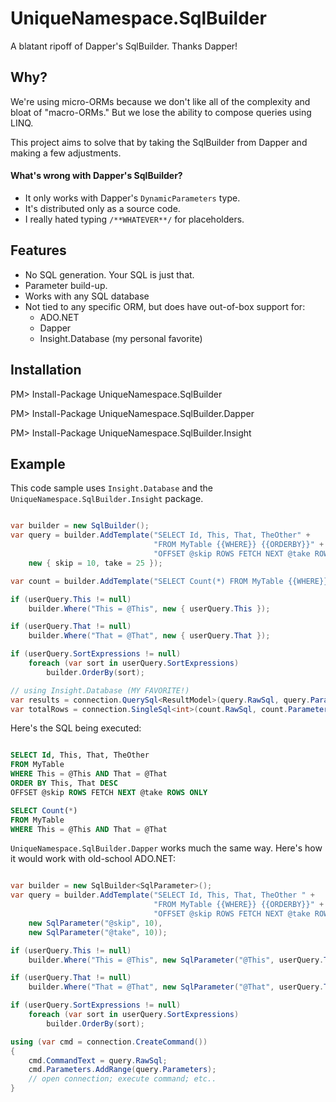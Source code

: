 UniqueNamespace.SqlBuilder
==========================

A blatant ripoff of Dapper's SqlBuilder. Thanks Dapper!

## Why?

We're using micro-ORMs because we don't like all of the complexity and bloat of "macro-ORMs." But we lose the ability to compose queries using LINQ.

This project aims to solve that by taking the SqlBuilder from Dapper and making a few adjustments.

#### What's wrong with Dapper's SqlBuilder?

- It only works with Dapper's `DynamicParameters` type.
- It's distributed only as a source code.
- I really hated typing `/**WHATEVER**/` for placeholders.


## Features

- No SQL generation. Your SQL is just that.
- Parameter build-up.
- Works with any SQL database
- Not tied to any specific ORM, but does have out-of-box support for:
    - ADO.NET
    - Dapper
    - Insight.Database (my personal favorite)

## Installation

PM> Install-Package UniqueNamespace.SqlBuilder

PM> Install-Package UniqueNamespace.SqlBuilder.Dapper

PM> Install-Package UniqueNamespace.SqlBuilder.Insight

## Example

This code sample uses `Insight.Database` and the `UniqueNamespace.SqlBuilder.Insight` package.

```c#

var builder = new SqlBuilder();
var query = builder.AddTemplate("SELECT Id, This, That, TheOther" +
                                "FROM MyTable {{WHERE}} {{ORDERBY}}" +
                                "OFFSET @skip ROWS FETCH NEXT @take ROWS ONLY",
    new { skip = 10, take = 25 });

var count = builder.AddTemplate("SELECT Count(*) FROM MyTable {{WHERE}}");

if (userQuery.This != null)
    builder.Where("This = @This", new { userQuery.This });

if (userQuery.That != null)
    builder.Where("That = @That", new { userQuery.That });

if (userQuery.SortExpressions != null)
    foreach (var sort in userQuery.SortExpressions)
        builder.OrderBy(sort);

// using Insight.Database (MY FAVORITE!)
var results = connection.QuerySql<ResultModel>(query.RawSql, query.Parameters);
var totalRows = connection.SingleSql<int>(count.RawSql, count.Parameters);

```

Here's the SQL being executed:

```SQL

SELECT Id, This, That, TheOther
FROM MyTable
WHERE This = @This AND That = @That
ORDER BY This, That DESC
OFFSET @skip ROWS FETCH NEXT @take ROWS ONLY

SELECT Count(*)
FROM MyTable
WHERE This = @This AND That = @That

```


`UniqueNamespace.SqlBuilder.Dapper` works much the same way. Here's how it would work with old-school ADO.NET:


```c#

var builder = new SqlBuilder<SqlParameter>();
var query = builder.AddTemplate("SELECT Id, This, That, TheOther " +
                                "FROM MyTable {{WHERE}} {{ORDERBY}}" +
                                "OFFSET @skip ROWS FETCH NEXT @take ROWS ONLY",
    new SqlParameter("@skip", 10),
    new SqlParameter("@take", 10));

if (userQuery.This != null)
    builder.Where("This = @This", new SqlParameter("@This", userQuery.This));

if (userQuery.That != null)
    builder.Where("That = @That", new SqlParameter("@That", userQuery.That));

if (userQuery.SortExpressions != null)
    foreach (var sort in userQuery.SortExpressions)
        builder.OrderBy(sort);

using (var cmd = connection.CreateCommand())
{
    cmd.CommandText = query.RawSql;
    cmd.Parameters.AddRange(query.Parameters);
    // open connection; execute command; etc..
}

```
